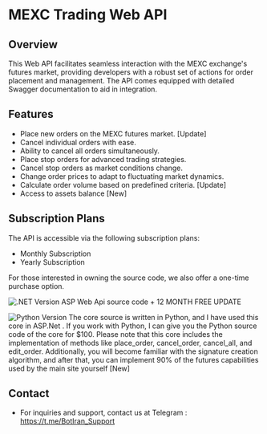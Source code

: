 # MEXC Trading Web API

## Overview
This Web API facilitates seamless interaction with the MEXC exchange's futures market, providing developers with a robust set of actions for order placement and management. The API comes equipped with detailed Swagger documentation to aid in integration.

## Features
- Place new orders on the MEXC futures market. [Update]
- Cancel individual orders with ease.
- Ability to cancel all orders simultaneously.
- Place stop orders for advanced trading strategies.
- Cancel stop orders as market conditions change.
- Change order prices to adapt to fluctuating market dynamics.
- Calculate order volume based on predefined criteria. [Update]
- Access to assets balance [New]

## Subscription Plans
The API is accessible via the following subscription plans:
- Monthly Subscription
- Yearly Subscription

For those interested in owning the source code, we also offer a one-time purchase option.

![.NET Version](https://img.shields.io/badge/.NET-8-blueviolet.svg) ASP Web Api source code + 12 MONTH FREE UPDATE

![Python Version](https://img.shields.io/badge/python-3.9-blue.svg) The core source is written in Python, and I have used this core in ASP.Net . If you work with Python, I can give you the Python source code of the core for $100. Please note that this core includes the implementation of methods like place_order, cancel_order, cancel_all, and edit_order. Additionally, you will become familiar with the signature creation algorithm, and after that, you can implement 90% of the futures capabilities used by the main site yourself [New]
## Contact
- For inquiries and support, contact us at Telegram : https://t.me/BotIran_Support
